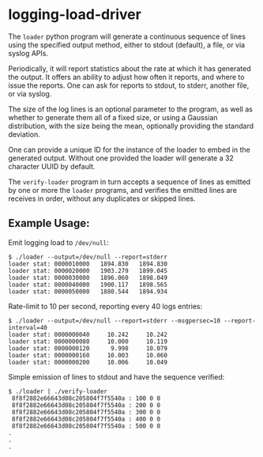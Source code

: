 # logging-load-driver

The `loader` python program will generate a continuous sequence of lines
using the specified output method, either to stdout (default), a file,
or via syslog APIs.

Periodically, it will report statistics about the rate at which it has
generated the output. It offers an ability to adjust how often it
reports, and where to issue the reports. One can ask for reports to
stdout, to stderr, another file, or via syslog.

The size of the log lines is an optional parameter to the program, as
well as whether to generate them all of a fixed size, or using a
Gaussian distribution, with the size being the mean, optionally
providing the standard deviation.

One can provide a unique ID for the instance of the loader to embed in
the generated output. Without one provided the loader will generate a 32
character UUID by default.

The `verify-loader` program in turn accepts a sequence of lines as
emitted by one or more the `loader` programs, and verifies the emitted
lines are receives in order, without any duplicates or skipped lines.

## Example Usage:

Emit logging load to `/dev/null`:
```
$ ./loader --output=/dev/null --report=stderr
loader stat: 0000010000   1894.830   1894.830
loader stat: 0000020000   1903.279   1899.045
loader stat: 0000030000   1896.060   1898.049
loader stat: 0000040000   1900.117   1898.565
loader stat: 0000050000   1880.544   1894.934
```

Rate-limit to 10 per second, reporting every 40 logs entries:
```
$ ./loader --output=/dev/null --report=stderr --msgpersec=10 --report-interval=40
loader stat: 0000000040     10.242     10.242
loader stat: 0000000080     10.000     10.119
loader stat: 0000000120      9.998     10.079
loader stat: 0000000160     10.003     10.060
loader stat: 0000000200     10.006     10.049
```

Simple emission of lines to stdout and have the sequence verified:
```
$ ./loader | ./verify-loader
 8f8f2882e66643d08c205804f7f5540a : 100 0 0
 8f8f2882e66643d08c205804f7f5540a : 200 0 0
 8f8f2882e66643d08c205804f7f5540a : 300 0 0
 8f8f2882e66643d08c205804f7f5540a : 400 0 0
 8f8f2882e66643d08c205804f7f5540a : 500 0 0
.
.
.
```
